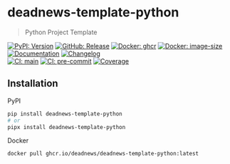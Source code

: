 # deadnews-template-python

> Python Project Template

[![PyPI: Version](https://img.shields.io/pypi/v/deadnews-template-python?logo=pypi&logoColor=white)](https://pypi.org/project/deadnews-template-python)
[![GitHub: Release](https://img.shields.io/github/v/release/deadnews/deadnews-template-python?logo=github&logoColor=white)](https://github.com/deadnews/deadnews-template-python/releases/latest)
[![Docker: ghcr](https://img.shields.io/badge/docker-ghcr-blue.svg?logo=github&logoColor=white)](https://github.com/deadnews/deadnews-template-python/pkgs/container/deadnews-template-python)
[![Docker: image-size](https://ghcr-badge.egpl.dev/deadnews/deadnews-template-python/size?color=%230e80c0)](https://github.com/deadnews/deadnews-template-python/pkgs/container/deadnews-template-python)
\
[![Documentation](https://img.shields.io/badge/documentation-gray.svg?logo=materialformkdocs&logoColor=white)](https://deadnews.github.io/deadnews-template-python)
[![Changelog](https://img.shields.io/badge/changelog-gray.svg?logo=github&logoColor=white)](https://github.com/deadnews/deadnews-template-python/blob/main/CHANGELOG.md)
\
[![CI: main](https://img.shields.io/github/actions/workflow/status/deadnews/deadnews-template-python/main.yml?branch=main&logo=github&logoColor=white&label=main)](https://github.com/deadnews/deadnews-template-python/actions/workflows/main.yml)
[![CI: pre-commit](https://results.pre-commit.ci/badge/github/DeadNews/deadnews-template-python/main.svg)](https://results.pre-commit.ci/latest/github/deadnews/deadnews-template-python/main)
[![Coverage](https://img.shields.io/codecov/c/github/deadnews/deadnews-template-python?token=OCZDZIYPMC&logo=codecov&logoColor=white)](https://codecov.io/gh/deadnews/deadnews-template-python)

## Installation

PyPI

```sh
pip install deadnews-template-python
# or
pipx install deadnews-template-python
```

Docker

```sh
docker pull ghcr.io/deadnews/deadnews-template-python:latest
```
